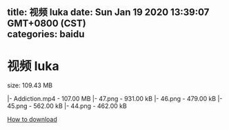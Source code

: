 
title: 视频 luka
date: Sun Jan 19 2020 13:39:07 GMT+0800 (CST)    
categories: baidu
---

# 视频 luka
size: 109.43 MB
 
 
|- Addiction.mp4 - 107.00 MB
|- 47.png - 931.00 kB
|- 46.png - 479.00 kB
|- 45.png - 562.00 kB
|- 44.png - 462.00 kB

[How to download](https://bpcam.bemobtrk.com/go/2ceec3aa-1ca2-46d6-b9ff-aaa5c184517c?jno=4258)